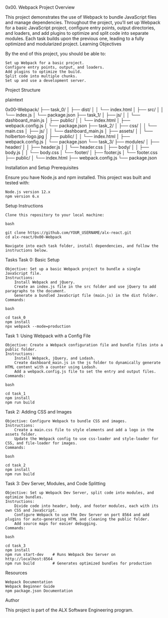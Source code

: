 0x00. Webpack Project
Overview

This project demonstrates the use of Webpack to bundle JavaScript files and manage dependencies. Throughout the project, you’ll set up Webpack for a basic JavaScript project, configure entry points, output directories, and loaders, and add plugins to optimize and split code into separate modules. Each task builds upon the previous one, leading to a fully optimized and modularized project.
Learning Objectives

By the end of this project, you should be able to:

    Set up Webpack for a basic project.
    Configure entry points, output, and loaders.
    Add plugins to optimize the build.
    Split code into multiple chunks.
    Set up and use a development server.

Project Structure

plaintext

0x00-Webpack/
├── task_0/
│   ├── dist/
│   │   └── index.html
│   ├── src/
│   │   └── index.js
│   └── package.json
├── task_1/
│   ├── js/
│   │   └── dashboard_main.js
│   ├── public/
│   │   └── index.html
│   ├── webpack.config.js
│   └── package.json
├── task_2/
│   ├── css/
│   │   └── main.css
│   ├── js/
│   │   └── dashboard_main.js
│   ├── assets/
│   │   └── holberton-logo.jpg
│   ├── public/
│   │   └── index.html
│   ├── webpack.config.js
│   └── package.json
└── task_3/
    ├── modules/
    │   ├── header/
    │   │   ├── header.js
    │   │   └── header.css
    │   ├── body/
    │   │   ├── body.js
    │   │   └── body.css
    │   └── footer/
    │       ├── footer.js
    │       └── footer.css
    ├── public/
    │   └── index.html
    ├── webpack.config.js
    └── package.json

Installation and Setup
Prerequisites

Ensure you have Node.js and npm installed. This project was built and tested with:

    Node.js version 12.x
    npm version 6.x

Setup Instructions

    Clone this repository to your local machine:

    bash

    git clone https://github.com/YOUR_USERNAME/alx-react.git
    cd alx-react/0x00-Webpack

    Navigate into each task folder, install dependencies, and follow the instructions below.

Tasks
Task 0: Basic Setup

    Objective: Set up a basic Webpack project to bundle a single JavaScript file.
    Instructions:
        Install Webpack and jQuery.
        Create an index.js file in the src folder and use jQuery to add paragraphs to the document.
        Generate a bundled JavaScript file (main.js) in the dist folder.
    Commands:

    bash

    cd task_0
    npm install
    npx webpack --mode=production

Task 1: Using Webpack with a Config File

    Objective: Create a Webpack configuration file and bundle files into a public folder.
    Instructions:
        Install Webpack, jQuery, and Lodash.
        Create dashboard_main.js in the js folder to dynamically generate HTML content with a counter using Lodash.
        Add a webpack.config.js file to set the entry and output files.
    Commands:

    bash

    cd task_1
    npm install
    npm run build

Task 2: Adding CSS and Images

    Objective: Configure Webpack to bundle CSS and images.
    Instructions:
        Create a main.css file to style elements and add a logo in the assets folder.
        Update the Webpack config to use css-loader and style-loader for CSS, and file-loader for images.
    Commands:

    bash

    cd task_2
    npm install
    npm run build

Task 3: Dev Server, Modules, and Code Splitting

    Objective: Set up Webpack Dev Server, split code into modules, and optimize bundles.
    Instructions:
        Divide code into header, body, and footer modules, each with its own CSS and JavaScript.
        Configure Webpack to use the Dev Server on port 8564 and add plugins for auto-generating HTML and cleaning the public folder.
        Add source maps for easier debugging.
    Commands:

    bash

    cd task_3
    npm install
    npm run start-dev    # Runs Webpack Dev Server on http://localhost:8564
    npm run build        # Generates optimized bundles for production

Resources

    Webpack Documentation
    Webpack Beginner Guide
    npm package.json Documentation

Author

This project is part of the ALX Software Engineering program.
